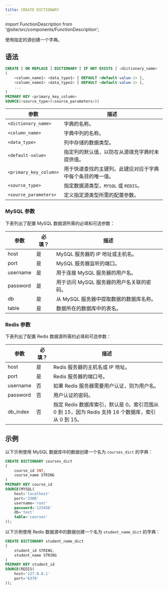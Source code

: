 ```yaml
---
title: CREATE DICTIONARY
---
```

import FunctionDescription from '@site/src/components/FunctionDescription';

<FunctionDescription description="引入或更新: v1.2.636"/>

使用指定的源创建一个字典。

## 语法

```sql
CREATE [ OR REPLACE ] DICTIONARY [ IF NOT EXISTS ] <dictionary_name>
(
    <column_name1> <data_type1> [ DEFAULT <default-value-1> ],
    <column_name2> <data_type2> [ DEFAULT <default-value-2> ],
    ...
)
PRIMARY KEY <primary_key_column>
SOURCE(<source_type>(<source_parameters>))
```

| 参数                   | 描述                                                                                                                                |
|------------------------|--------------------------------------------------------------------------------------------------------------------------------------------|
| `<dictionary_name>`    | 字典的名称。                                                                                                                |
| `<column_name>`        | 字典中列的名称。                                                                                                    |
| `<data_type>`          | 列中存储的数据类型。                                                                                                     |
| `<default-value>`      | 指定列的默认值，以防在从源填充字典时未提供值。 |
| `<primary_key_column>` | 用于快速查找的主键列。此键应对应于字典中每个条目的唯一值。               |
| `<source_type>`        | 指定数据源类型，`MYSQL` 或 `REDIS`。 |
| `<source_parameters>`  | 定义指定源类型所需的配置参数。 |

### MySQL 参数

下表列出了配置 MySQL 数据源所需的必填和可选参数：

| 参数 | 必填？ | 描述                                                                      |
|-----------|-----------|----------------------------------------------------------------------------------|
| host      | 是       | MySQL 服务器的 IP 地址或主机名。                                  |
| port      | 是       | MySQL 服务器监听的端口。                                 |
| username  | 是       | 用于连接 MySQL 服务器的用户名。                                |
| password  | 是       | 用于访问 MySQL 服务器的用户名关联的密码。            |
| db        | 是       | 从 MySQL 服务器中提取数据的数据库名称。 |
| table     | 是       | 数据所在的数据库中的表名。                    |

### Redis 参数

下表列出了配置 Redis 数据源所需的必填和可选参数：

| 参数 | 必填？ | 描述                                                                                                                                 |
|-----------|-----------|---------------------------------------------------------------------------------------------------------------------------------------------|
| host      | 是       | Redis 服务器的主机名或 IP 地址。                                                                                             |
| port      | 是       | Redis 服务器的端口号。                                                                                                        |
| username  | 否        | 如果 Redis 服务器需要用户认证，则为用户名。                                                                                  |
| password  | 否        | 用户认证的密码。                                                                                                       |
| db_index  | 否        | 指定 Redis 数据库索引，默认是 0。索引范围从 0 到 15，因为 Redis 支持 16 个数据库，索引从 0 到 15。 |

## 示例

以下示例使用 MySQL 数据库中的数据创建一个名为 `courses_dict` 的字典：

```sql
CREATE DICTIONARY courses_dict
(
    course_id INT,
    course_name STRING
)
PRIMARY KEY course_id
SOURCE(MYSQL(
    host='localhost'
    port='3306'
    username='root'
    password='123456'
    db='test'
    table='courses'
));
```

以下示例使用 Redis 数据源中的数据创建一个名为 `student_name_dict` 的字典：

```sql
CREATE DICTIONARY student_name_dict
(
    student_id STRING,
    student_name STRING
)
PRIMARY KEY student_id
SOURCE(REDIS(
    host='127.0.0.1'
    port='6379'
));
```